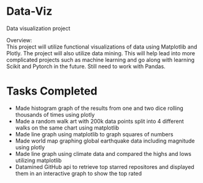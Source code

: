 # Data-Viz
Data visualization project  

Overview:  
This project will utilize functional visualizations of data using Matplotlib and Plotly. The project will also utilize data mining. This will help lead into more complicated projects such as machine learning and go along with learning Scikit and Pytorch in the future. Still need to work with Pandas.  

# Tasks Completed  
- Made histogram graph of the results from one and two dice rolling thousands of times using plotly  
- Made a random walk art with 200k data points split into 4 different walks on the same chart using matplotlib  
- Made line graph using matplotlib to graph squares of numbers  
- Made world map graphing global earthquake data including magnitude using plotly  
- Made line graph using climate data and compared the highs and lows utilizing matplotlib
- Datamined GitHub api to retrieve top starred repositores and displayed them in an interactive graph to show the top rated

